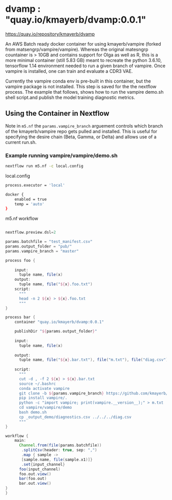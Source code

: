 # dvamp : "quay.io/kmayerb/dvamp:0.0.1"

<https://quay.io/repository/kmayerb/dvamp>

An AWS Batch ready docker container for using kmayerb/vampire (forked from matsengrp/vampire/vampire). Whereas the original matesngrp countainer is > 10GB and contains support for Olga as well as R, this is a more minimal container (still 5.83 GB) meant to recreate the python 3.6.10, tensorflow 1.14 environment needed to run a given branch of vampire. Once vampire is installed, one can train and evaluate a CDR3 VAE.

Currently the vampire conda env is pre-built in this container, but the vampire package is not installed. This step is saved for the the nextflow process. The example that follows, shows how to run the vampire demo.sh shell script.and publish the model training diagnostic metrics.

## Using the Container in Nextflow

Note in `m5.nf` the `params.vampire_branch` arguement controls which branch of the kmayerb/vampire repo gets pulled and installed. This is useful for specifying the desire chain (Beta, Gamma, or Delta) and allows use of a current run.sh.

### Example running vampire/vampire/demo.sh

```bash
nextflow run m5.nf -c local.config
```

local.config
```bash
process.executor = 'local'

docker {
    enabled = true
    temp = 'auto'
}

```

m5.nf workflow
```groovy

nextflow.preview.dsl=2

params.batchfile = "test_manifest.csv"
params.output_folder = "pub/"
params.vampire_branch = "master"

process foo {
    
    input:
      tuple name, file(x)
    output:
      tuple name, file("${x}.foo.txt")
    script:
      """
      head -n 2 ${x} > ${x}.foo.txt
      """
}

process bar {
    container "quay.io/kmayerb/dvamp:0.0.1"

    publishDir "${params.output_folder}"
    
    input:
      tuple name, file(x)
    
    output:
      tuple name, file("${x}.bar.txt"), file("m.txt"), file("diag.csv")
    
    script:
      """
      cut -d , -f 2 ${x} > ${x}.bar.txt 
      source ~/.bashrc
      conda activate vampire
      git clone -b ${params.vampire_branch} https://github.com/kmayerb/vampire.git
      pip install vampire/.
      python -c "import vampire; print(vampire.__version__);" > m.txt
      cd vampire/vampire/demo
      bash demo.sh
      cp _output_demo/diagnostics.csv ../../../diag.csv
      """
}

workflow {
    main:
      Channel.from(file(params.batchfile))
       .splitCsv(header: true, sep: ",")
       .map { sample ->
       [sample.name, file(sample.x1)]}
       .set{input_channel}
      foo(input_channel)
      foo.out.view()
      bar(foo.out)
      bar.out.view()
}
}

```


